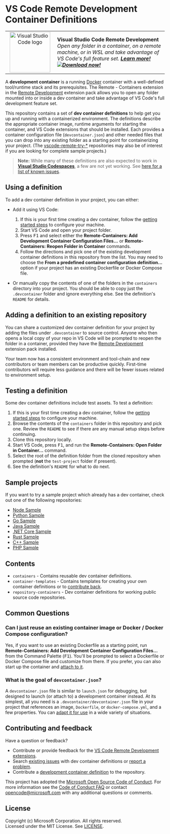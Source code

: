 # VS Code Remote Development Container Definitions

<table style="width: 100%; border-style: none;"><tr>
<td style="width: 140px; text-align: center;"><a href="https://aka.ms/vscode-remote/download/extension"><img width="128px" src="https://microsoft.github.io/vscode-remote-release/images/remote-extensionpack.png" alt="Visual Studio Code logo"/></a></td>
<td>
<strong>Visual Studio Code Remote Development</strong><br />
<i>Open any folder in a container, on a remote machine, or in WSL and take advantage of VS Code's full feature set. <strong><a href="https://aka.ms/vscode-remote">Learn more!</a></strong><br />
<strong><a href="https://aka.ms/vscode-remote/download/extension"><img src="https://microsoft.github.io/vscode-remote-release//images/download.png" alt="Download now!"/></a></strong></i>
</td>
</tr></table>

A **development container** is a running [Docker](https://www.docker.com) container with a well-defined tool/runtime stack and its prerequisites. The Remote - Containers extension in the [Remote Development](https://aka.ms/vscode-remote/download/extension) extension pack allows you to open any folder mounted into or inside a dev container and take advantage of VS Code's full development feature set.

This repository contains a set of **dev container definitions** to help get you up and running with a containerized environment. The definitions describe the appropriate container image, runtime arguments for starting the container, and VS Code extensions that should be installed. Each provides a container configuration file (`devcontainer.json`) and other needed files that you can drop into any existing folder as a starting point for containerizing your project. (The [vscode-remote-try-*](https://github.com/search?q=org%3Amicrosoft+vscode-remote-try-&type=Repositories) repositories may also be of interest if you are looking for complete sample projects.)

> **Note:** While many of these definitions are also expected to work in **[Visual Studio Codespaces](https://aka.ms/vso)**, a few are not yet working. See [here for a list of known issues](containers/codespaces.md).

## Using a definition

To add a dev container definition in your project, you can either:

- Add it using VS Code:
  
  1. If this is your first time creating a dev container, follow the [getting started steps](https://aka.ms/vscode-remote/containers/getting-started) to configure your machine.
  2. Start VS Code and open your project folder.
  3. Press <kbd>F1</kbd>
  and select either the **Remote-Containers: Add Development Container Configuration Files...** or **Remote-Containers: Reopen Folder in Container** commands.
  4. Follow the directions and pick one of the existing development container definitions in this repository from the list. You may need to choose the **From a predefined container configuration definition...** option if your project has an existing Dockerfile or Docker Compose file.

- Or manually copy the contents of one of the folders in the `containers` directory into your project. You should be able to copy just the `.devcontainer` folder and ignore everything else. See the definition's `README` for details.

## Adding a definition to an existing repository

You can share a customized dev container definition for your project by adding the files under `.devcontainer` to source control. Anyone who then opens a local copy of your repo in VS Code will be prompted to reopen the folder in a container, provided they have the [Remote Development](https://aka.ms/vscode-remote/download/extension) extension pack installed.

Your team now has a consistent environment and tool-chain and new contributors or team members can be productive quickly. First-time contributors will require less guidance and there will be fewer issues related to environment setup.

## Testing a definition

Some dev container definitions include test assets. To test a definition:

1. If this is your first time creating a dev container, follow the [getting started steps](https://aka.ms/vscode-remote/containers/getting-started) to configure your machine.
2. Browse the contents of the  `containers` folder in this repository and pick one. Review the `README` to see if there are any manual setup steps before continuing.
3. Clone this repository locally.
4. Start VS Code, press <kbd>F1</kbd>, and run the **Remote-Containers: Open Folder in Container...** command.
5. Select the root of the definition folder from the cloned repository when prompted (**not** the `test-project` folder if present).
6. See the definition's `README` for what to do next.

## Sample projects

If you want to try a sample project which already has a dev container, check out one of the following repositories:

- [Node Sample](https://github.com/Microsoft/vscode-remote-try-node)
- [Python Sample](https://github.com/Microsoft/vscode-remote-try-python)
- [Go Sample](https://github.com/Microsoft/vscode-remote-try-go)
- [Java Sample](https://github.com/Microsoft/vscode-remote-try-java)
- [.NET Core Sample](https://github.com/Microsoft/vscode-remote-try-dotnetcore)
- [Rust Sample](https://github.com/microsoft/vscode-remote-try-rust)
- [C++ Sample](https://github.com/microsoft/vscode-remote-try-cpp)
- [PHP Sample](https://github.com/microsoft/vscode-remote-try-php)



## Contents

- `containers` - Contains reusable dev container definitions.
- `container-templates` - Contains templates for creating your own container definitions or to [contribute back](CONTRIBUTING.md#contributing-dev-container-definitions).
- `repository-containers` - Dev container definitions for working public source code repositories.

## Common Questions

### Can I just reuse an existing container image or Docker / Docker Compose configuration?

Yes, if you want to use an existing Dockerfile as a starting point, run **Remote-Containers: Add Development Container Configuration Files...** from the Command Palette (<kbd>F1</kbd>). You'll be prompted to select a Dockerfile or Docker Compose file and customize from there. If you prefer, you can also start up the container and [attach to it](https://aka.ms/vscode-remote/containers/attach).

### What is the goal of `devcontainer.json`?

A `devcontainer.json` file is similar to `launch.json` for debugging, but designed to launch (or attach to) a development container instead. At its simplest, all you need is a `.devcontainer/devcontainer.json` file in your project that references an image, `Dockerfile`, or `docker-compose.yml`, and a few properties. You can [adapt it for use](https://aka.ms/vscode-remote/containers/folder-setup) in a wide variety of situations.

## Contributing and feedback

Have a question or feedback?

- Contribute or provide feedback for the [VS Code Remote Development extensions](https://github.com/Microsoft/vscode-remote-release/blob/master/CONTRIBUTING.md).
- Search [existing issues](https://github.com/Microsoft/vscode-dev-containers/issues) with dev container definitions or [report a problem](https://github.com/Microsoft/vscode-dev-containers/issues/new).
- Contribute a [development container definition](CONTRIBUTING.md#contributing-dev-container-definitions) to the repository.

This project has adopted the [Microsoft Open Source Code of Conduct](https://opensource.microsoft.com/codeofconduct/).
For more information see the [Code of Conduct FAQ](https://opensource.microsoft.com/codeofconduct/faq/) or
contact [opencode@microsoft.com](mailto:opencode@microsoft.com) with any additional questions or comments.

## License

Copyright (c) Microsoft Corporation. All rights reserved. <br />
Licensed under the MIT License. See [LICENSE](LICENSE).
